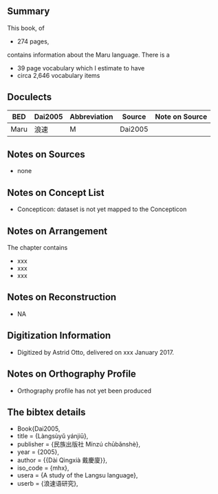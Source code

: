 ## Summary

This book, of 
* 274 pages, 

contains information about the Maru language. 
There is a
* 39 page vocabulary 
which I estimate to have 
* circa 2,646 vocabulary items

## Doculects

BED | Dai2005 | Abbreviation | Source | Note on Source
--- | --- | --- | --- | ---
Maru | 浪速 | M | Dai2005 | 

## Notes on Sources

* none 

## Notes on Concept List

* Concepticon: dataset is not yet mapped to the Concepticon

## Notes on Arrangement

The chapter contains

* xxx
* xxx
* xxx 

## Notes on Reconstruction

* NA

## Digitization Information

* Digitized by Astrid Otto, delivered on xxx January 2017.

## Notes on Orthography Profile

* Orthography profile has not yet been produced

## The bibtex details
* Book{Dai2005,
* title     = {Làngsùyǔ yánjiū},
* publisher = {民族出版社 Mínzú chūbǎnshè},
* year      = {2005},
* author    = {{Dài Qìngxià 戴慶廈}},
* iso_code  = {mhx},
* usera     = {A study of the Langsu language},
* userb     = {浪速语研究},
